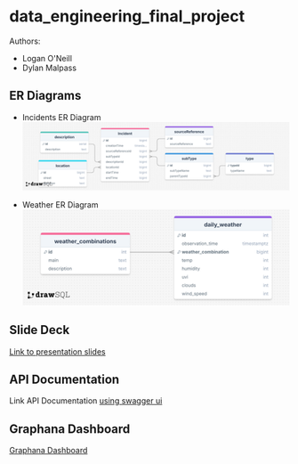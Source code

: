 # data_engineering_final_project

Authors:
- Logan O'Neill
- Dylan Malpass

## ER Diagrams

- Incidents ER Diagram
![Incidents ER Diagram](incidents_er_diagram.png)

- Weather ER Diagram
![Weather ER Diagram](weather_er_diagram.png)

## Slide Deck
[Link to presentation slides](https://docs.google.com/presentation/d/12Qu_0WmbdXX9tSxZnjD_Z8iuFmI0pORb7jJCtBie5jI/edit?usp=sharing)


## API Documentation
Link API Documentation [using swagger ui](https://swagger-ui-production-e654.up.railway.app/#/)

## Graphana Dashboard
[Graphana Dashboard](https://grafana-production-ca03.up.railway.app/public-dashboards/138615b6a923427789ded93629636ce0)